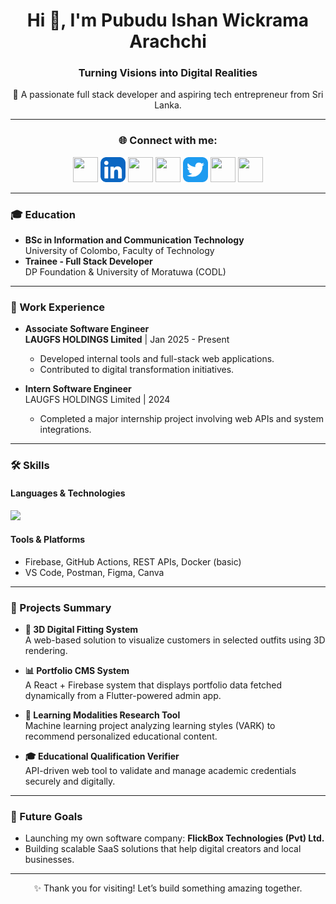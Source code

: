 <h1 align="center">Hi 👋, I'm Pubudu Ishan Wickrama Arachchi</h1>
<h3 align="center">Turning Visions into Digital Realities</h3>

<p align="center">🚀 A passionate full stack developer and aspiring tech entrepreneur from Sri Lanka.</p>

---

<h3 align="center">🌐 Connect with me:</h3>
<p align="center">
  <a href="https://www.facebook.com/pubuduishandigital"><img src="https://raw.githubusercontent.com/rahuldkjain/github-profile-readme-generator/master/src/images/icons/Social/facebook.svg" height="40" width="40" /></a>
  <a href="https://lk.linkedin.com/in/pubuduishandigital"><img src="https://github.com/tandpfun/skill-icons/blob/main/icons/LinkedIn.svg" height="40" width="40" /></a>
  <a href="https://www.instagram.com/pubuduishandigital"><img src="https://www.edigitalagency.com.au/wp-content/uploads/new-Instagram-icon-png-full-colour.png" height="40" width="40" /></a>
  <a href="https://www.threads.net/@pubuduishandigital"><img src="https://cdn-icons-png.flaticon.com/512/5968/5968804.png" height="40" width="40" /></a>
  <a href="https://x.com/pubuduishandigi"><img src="https://github.com/tandpfun/skill-icons/blob/main/icons/Twitter.svg" height="40" width="40" /></a>
  <a href="https://www.reddit.com/user/pubuduishandigital"><img src="https://raw.githubusercontent.com/rahuldkjain/github-profile-readme-generator/master/src/images/icons/Social/reddit.svg" height="40" width="40" /></a>
  <a href="https://www.pinterest.com/pubuduishandigital"><img src="https://cdn-icons-png.flaticon.com/512/174/174863.png" height="40" width="40" /></a>
</p>

---

### 🎓 Education
- **BSc in Information and Communication Technology**  
  University of Colombo, Faculty of Technology  
- **Trainee - Full Stack Developer**  
  DP Foundation & University of Moratuwa (CODL)

---

### 💼 Work Experience
- **Associate Software Engineer**  
  **LAUGFS HOLDINGS Limited** | Jan 2025 - Present  
  - Developed internal tools and full-stack web applications.
  - Contributed to digital transformation initiatives.

- **Intern Software Engineer**  
  LAUGFS HOLDINGS Limited | 2024  
  - Completed a major internship project involving web APIs and system integrations.

---

### 🛠 Skills

#### Languages & Technologies
<p>
  <img src="https://skillicons.dev/icons?i=js,ts,react,nextjs,nodejs,flutter,firebase,html,css,sass,tailwind,java,python,mysql,mongodb,git,github,vscode" />
</p>

#### Tools & Platforms
- Firebase, GitHub Actions, REST APIs, Docker (basic)
- VS Code, Postman, Figma, Canva

---

### 📌 Projects Summary

- **👕 3D Digital Fitting System**  
  A web-based solution to visualize customers in selected outfits using 3D rendering.

- **📊 Portfolio CMS System**  
  A React + Firebase system that displays portfolio data fetched dynamically from a Flutter-powered admin app.

- **🧠 Learning Modalities Research Tool**  
  Machine learning project analyzing learning styles (VARK) to recommend personalized educational content.

- **🎓 Educational Qualification Verifier**  
  API-driven web tool to validate and manage academic credentials securely and digitally.

---

### 🚀 Future Goals
- Launching my own software company: **FlickBox Technologies (Pvt) Ltd.**
- Building scalable SaaS solutions that help digital creators and local businesses.

---

<p align="center">✨ Thank you for visiting! Let’s build something amazing together.</p>
